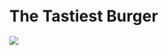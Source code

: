 <h1>The Tastiest Burger</h1>

![](https://firebasestorage.googleapis.com/v0/b/lamuzeu-ad6d4.appspot.com/o/burger.PNG?alt=media&token=b85cbb52-013c-4159-9415-905d0147f277)